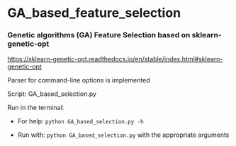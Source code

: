 # GA_based_feature_selection

### Genetic algorithms (GA) Feature Selection based on sklearn-genetic-opt 
https://sklearn-genetic-opt.readthedocs.io/en/stable/index.html#sklearn-genetic-opt

Parser for command-line options is implemented

Script: GA_based_selection.py

Run in the terminal: 

- For help:
`python GA_based_selection.py -h`

- Run with: 
`python GA_based_selection.py` with the appropriate arguments
